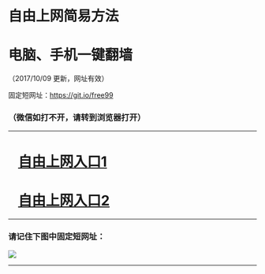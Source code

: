 ﻿# 自由上网简易方法

# 电脑、手机一键翻墙

（2017/10/09 更新，网址有效）

固定短网址：https://git.io/free99

### （微信如打不开，请转到浏览器打开）


***





# &nbsp;&nbsp; <a href="http://ft1083630076.fwq-tz-1001.info/fwqtz01.html?t=100900117377 " target="_blank">自由上网入口1</a>
# &nbsp;&nbsp; <a href="http://ft2859928077.fwq-tz-1002.info/fwqtz02.html?t=10090014681 " target="_blank">自由上网入口2</a>
***

### 请记住下图中固定短网址：

<img src="https://s3-us-west-2.amazonaws.com/fwq-1001/yjfq-20170905okok.png" /> 


***

